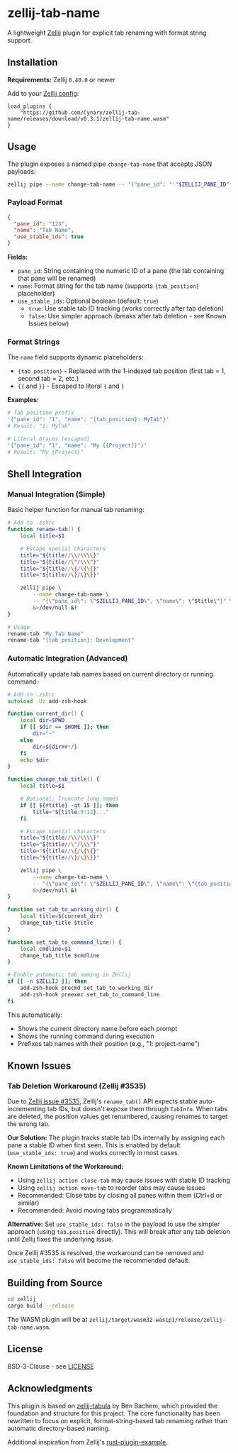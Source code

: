 # zellij-tab-name

A lightweight [Zellij](https://zellij.dev) plugin for explicit tab renaming with format string support.

## Installation

**Requirements:** Zellij `0.40.0` or newer

Add to your [Zellij config](https://zellij.dev/documentation/configuration.html):

```kdl
load_plugins {
    "https://github.com/Cynary/zellij-tab-name/releases/download/v0.3.1/zellij-tab-name.wasm"
}
```

## Usage

The plugin exposes a named pipe `change-tab-name` that accepts JSON payloads:

```bash
zellij pipe --name change-tab-name -- '{"pane_id": "'"$ZELLIJ_PANE_ID"'", "name": "My Tab"}'
```

### Payload Format

```json
{
  "pane_id": "123",
  "name": "Tab Name",
  "use_stable_ids": true
}
```

**Fields:**
- `pane_id`: String containing the numeric ID of a pane (the tab containing that pane will be renamed)
- `name`: Format string for the tab name (supports `{tab_position}` placeholder)
- `use_stable_ids`: Optional boolean (default: `true`)
  - `true`: Use stable tab ID tracking (works correctly after tab deletion)
  - `false`: Use simpler approach (breaks after tab deletion - see Known Issues below)

### Format Strings

The `name` field supports dynamic placeholders:

- `{tab_position}` - Replaced with the 1-indexed tab position (first tab = 1, second tab = 2, etc.)
- `{{` and `}}` - Escaped to literal `{` and `}`

**Examples:**

```bash
# Tab position prefix
'{"pane_id": "1", "name": "{tab_position}: MyTab"}'
# Result: "1: MyTab"

# Literal braces (escaped)
'{"pane_id": "1", "name": "My {{Project}}"}'
# Result: "My {Project}"
```

## Shell Integration

### Manual Integration (Simple)

Basic helper function for manual tab renaming:

```zsh
# Add to .zshrc
function rename-tab() {
    local title=$1

    # Escape special characters
    title="${title//\\/\\\\}"
    title="${title//\"/\\\"}"
    title="${title//\{/\{\{}"
    title="${title//\}/\}\}}"

    zellij pipe \
        --name change-tab-name \
        -- "{\"pane_id\": \"$ZELLIJ_PANE_ID\", \"name\": \"$title\"}" \
        &>/dev/null &!
}

# Usage
rename-tab "My Tab Name"
rename-tab "{tab_position}: Development"
```

### Automatic Integration (Advanced)

Automatically update tab names based on current directory or running command:

```zsh
# Add to .zshrc
autoload -Uz add-zsh-hook

function current_dir() {
    local dir=$PWD
    if [[ $dir == $HOME ]]; then
        dir="~"
    else
        dir=${dir##*/}
    fi
    echo $dir
}

function change_tab_title() {
    local title=$1

    # Optional: Truncate long names
    if [[ ${#title} -gt 15 ]]; then
        title="${title:0:12}..."
    fi

    # Escape special characters
    title="${title//\\/\\\\}"
    title="${title//\"/\\\"}"
    title="${title//\{/\{\{}"
    title="${title//\}/\}\}}"

    zellij pipe \
        --name change-tab-name \
        -- "{\"pane_id\": \"$ZELLIJ_PANE_ID\", \"name\": \"{tab_position}: $title\"}" \
        &>/dev/null &!
}

function set_tab_to_working_dir() {
    local title=$(current_dir)
    change_tab_title $title
}

function set_tab_to_command_line() {
    local cmdline=$1
    change_tab_title $cmdline
}

# Enable automatic tab naming in Zellij
if [[ -n $ZELLIJ ]]; then
    add-zsh-hook precmd set_tab_to_working_dir
    add-zsh-hook preexec set_tab_to_command_line
fi
```

This automatically:
- Shows the current directory name before each prompt
- Shows the running command during execution
- Prefixes tab names with their position (e.g., "1: project-name")

## Known Issues

### Tab Deletion Workaround (Zellij #3535)

Due to [Zellij issue #3535](https://github.com/zellij-org/zellij/issues/3535), Zellij's `rename_tab()` API expects stable auto-incrementing tab IDs, but doesn't expose them through `TabInfo`. When tabs are deleted, the position values get renumbered, causing renames to target the wrong tab.

**Our Solution:** The plugin tracks stable tab IDs internally by assigning each pane a stable ID when first seen. This is enabled by default (`use_stable_ids: true`) and works correctly in most cases.

**Known Limitations of the Workaround:**
- Using `zellij action close-tab` may cause issues with stable ID tracking
- Using `zellij action move-tab` to reorder tabs may cause issues
- Recommended: Close tabs by closing all panes within them (Ctrl+d or similar)
- Recommended: Avoid moving tabs programmatically

**Alternative:** Set `use_stable_ids: false` in the payload to use the simpler approach (using `tab.position` directly). This will break after any tab deletion until Zellij fixes the underlying issue.

Once Zellij #3535 is resolved, the workaround can be removed and `use_stable_ids: false` will become the recommended default.

## Building from Source

```bash
cd zellij
cargo build --release
```

The WASM plugin will be at `zellij/target/wasm32-wasip1/release/zellij-tab-name.wasm`.

## License

BSD-3-Clause - see [LICENSE](LICENSE)

## Acknowledgments

This plugin is based on [zellij-tabula](https://github.com/bezbac/zellij-tabula) by Ben Bachem, which provided the foundation and structure for this project. The core functionality has been rewritten to focus on explicit, format-string-based tab renaming rather than automatic directory-based naming.

Additional inspiration from Zellij's [rust-plugin-example](https://github.com/zellij-org/rust-plugin-example).
